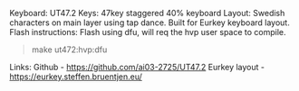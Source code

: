 Keyboard: UT47.2
Keys: 47key staggered 40% keyboard
Layout: Swedish characters on main layer using tap dance. Built for Eurkey keyboard layout.
Flash instructions: Flash using dfu, will req the hvp user space to compile.

> make ut472:hvp:dfu

Links:
Github - https://github.com/ai03-2725/UT47.2
Eurkey layout - https://eurkey.steffen.bruentjen.eu/
